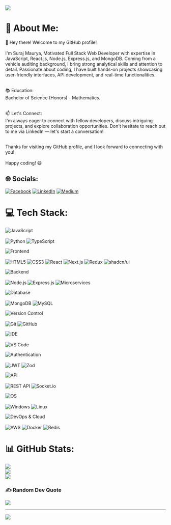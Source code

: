 <img src = "[https://static.pexels.com/photos/54283/pexels-photo-54283.jpeg](https://static.pexels.com/photos/54283/pexels-photo-54283.jpeg)">

# 💫 About Me:
👋 Hey there! Welcome to my GitHub profile!<br><br>I'm Suraj Maurya, Motivated Full Stack Web Developer with expertise in JavaScript, React.js, Node.js, Express.js, and MongoDB. Coming from a vehicle auditing background, I bring strong analytical skills and attention to detail. Passionate about coding, I have built hands-on projects showcasing user-friendly interfaces, API development, and real-time functionalities.<br><br>

📚 Education:<br>Bachelor of Science (Honors) - Mathematics.<br><br>

📫 Let's Connect:<br>I'm always eager to connect with fellow developers, discuss intriguing projects, and explore collaboration opportunities. Don't hesitate to reach out to me via LinkedIn — let's start a conversation!<br><br>

Thanks for visiting my GitHub profile, and I look forward to connecting with you!<br><br>Happy coding! 😄


## 🌐 Socials:
[![Facebook](https://img.shields.io/badge/Facebook-%231877F2.svg?logo=Facebook&logoColor=white)](https://web.facebook.com/ruvini.rangathara.96) [![LinkedIn](https://img.shields.io/badge/LinkedIn-%230077B5.svg?logo=linkedin&logoColor=white)](https://www.linkedin.com/in/sooraj-mourya/) [![Medium](https://img.shields.io/badge/Medium-12100E?logo=medium&logoColor=white)](https://medium.com/@https://medium.com/@ruvinisubhasinghe200009) 

# 💻 Tech Stack:

![JavaScript](https://img.shields.io/badge/JavaScript-F7DF1E?style=for-the-badge&logo=javascript&logoColor=black)
<br></br>
![Python](https://img.shields.io/badge/Python-3776AB?style=for-the-badge&logo=python&logoColor=white)
![TypeScript](https://img.shields.io/badge/TypeScript-007ACC?style=for-the-badge&logo=typescript&logoColor=white)

![Frontend](https://img.shields.io/badge/Frontend-blue?style=for-the-badge)
<br></br>
![HTML5](https://img.shields.io/badge/HTML5-E34F26?style=for-the-badge&logo=html5&logoColor=white)
![CSS3](https://img.shields.io/badge/CSS3-1572B6?style=for-the-badge&logo=css3&logoColor=white)
![React](https://img.shields.io/badge/React-61DAFB?style=for-the-badge&logo=react&logoColor=black)
![Next.js](https://img.shields.io/badge/Next.js-000000?style=for-the-badge&logo=nextdotjs&logoColor=white)
![Redux](https://img.shields.io/badge/Redux-764ABC?style=for-the-badge&logo=redux&logoColor=white)
![shadcn/ui](https://img.shields.io/badge/shadcn/ui-000000?style=for-the-badge&logo=shadcn/ui&logoColor=white)

![Backend](https://img.shields.io/badge/Backend-green?style=for-the-badge)
<br></br>
![Node.js](https://img.shields.io/badge/Node.js-339933?style=for-the-badge&logo=nodedotjs&logoColor=white)
![Express.js](https://img.shields.io/badge/Express.js-000000?style=for-the-badge&logo=express&logoColor=white)
![Microservices](https://img.shields.io/badge/Microservices-FF5733?style=for-the-badge&logo=microservices&logoColor=white)

![Database](https://img.shields.io/badge/Database-orange?style=for-the-badge)
<br></br>
![MongoDB](https://img.shields.io/badge/MongoDB-47A248?style=for-the-badge&logo=mongodb&logoColor=white)
![MySQL](https://img.shields.io/badge/MySQL-4479A1?style=for-the-badge&logo=mysql&logoColor=white)

![Version Control](https://img.shields.io/badge/Version%20Control-gray?style=for-the-badge)
<br></br>
![Git](https://img.shields.io/badge/Git-F05032?style=for-the-badge&logo=git&logoColor=white)
![GitHub](https://img.shields.io/badge/GitHub-181717?style=for-the-badge&logo=github&logoColor=white)

![IDE](https://img.shields.io/badge/IDE-lightgrey?style=for-the-badge)
<br></br>
![VS Code](https://img.shields.io/badge/VS%20Code-0078D4?style=for-the-badge&logo=visual-studio-code&logoColor=white)

![Authentication](https://img.shields.io/badge/Authentication-purple?style=for-the-badge)
<br></br>
![JWT](https://img.shields.io/badge/JWT-black?style=for-the-badge&logo=JSON%20web%20tokens)
![Zod](https://img.shields.io/badge/Zod-3982CE?style=for-the-badge&logo=zod&logoColor=white)

![API](https://img.shields.io/badge/API-teal?style=for-the-badge)
<br></br>
![REST API](https://img.shields.io/badge/REST%20API-000000?style=for-the-badge&logo=rest-api&logoColor=white)
![Socket.io](https://img.shields.io/badge/Socket.io-018fde?style=for-the-badge&logo=socket.io&logoColor=white)

![OS](https://img.shields.io/badge/OS-yellow?style=for-the-badge)
<br></br>
![Windows](https://img.shields.io/badge/Windows-0078D6?style=for-the-badge&logo=windows&logoColor=white)
![Linux](https://img.shields.io/badge/Linux-FCC624?style=for-the-badge&logo=linux&logoColor=black)

![DevOps & Cloud](https://img.shields.io/badge/DevOps%20&%20Cloud-brown?style=for-the-badge)
<br></br>
![AWS](https://img.shields.io/badge/AWS-232F3E?style=for-the-badge&logo=amazon-aws&logoColor=white)
![Docker](https://img.shields.io/badge/Docker-2496ED?style=for-the-badge&logo=docker&logoColor=white)
![Redis](https://img.shields.io/badge/Redis-DC382D?style=for-the-badge&logo=redis&logoColor=white)


# 📊 GitHub Stats:
![](https://github-readme-stats.vercel.app/api?username=Samrat-Suraj&theme=dark&hide_border=false&include_all_commits=false&count_private=false)<br/>
![](https://github-readme-streak-stats.herokuapp.com/?user=Samrat-Suraj&theme=dark&hide_border=false)<br/>
![](https://github-readme-stats.vercel.app/api/top-langs/?username=Samrat-Suraj&theme=dark&hide_border=false&include_all_commits=false&count_private=false&layout=compact)

### ✍️ Random Dev Quote
![](https://quotes-github-readme.vercel.app/api?type=horizontal&theme=dark)

---
[![](https://visitcount.itsvg.in/api?id=Ruvini-Rangathara&icon=5&color=12)](https://visitcount.itsvg.in)

<!-- Proudly created with GPRM ( https://gprm.itsvg.in ) -->
